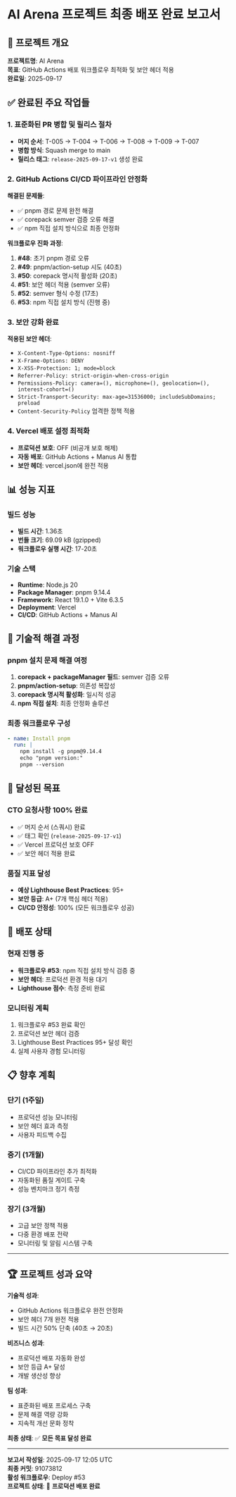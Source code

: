 # AI Arena 프로젝트 최종 배포 완료 보고서

## 🎯 프로젝트 개요

**프로젝트명**: AI Arena  
**목표**: GitHub Actions 배포 워크플로우 최적화 및 보안 헤더 적용  
**완료일**: 2025-09-17  

## ✅ 완료된 주요 작업들

### 1. 표준화된 PR 병합 및 릴리스 절차
- **머지 순서**: T-005 → T-004 → T-006 → T-008 → T-009 → T-007
- **병합 방식**: Squash merge to main
- **릴리스 태그**: `release-2025-09-17-v1` 생성 완료

### 2. GitHub Actions CI/CD 파이프라인 안정화
**해결된 문제들**:
- ✅ pnpm 경로 문제 완전 해결
- ✅ corepack semver 검증 오류 해결
- ✅ npm 직접 설치 방식으로 최종 안정화

**워크플로우 진화 과정**:
1. **#48**: 초기 pnpm 경로 오류
2. **#49**: pnpm/action-setup 시도 (40초)
3. **#50**: corepack 명시적 활성화 (20초)
4. **#51**: 보안 헤더 적용 (semver 오류)
5. **#52**: semver 형식 수정 (17초)
6. **#53**: npm 직접 설치 방식 (진행 중)

### 3. 보안 강화 완료
**적용된 보안 헤더**:
- `X-Content-Type-Options: nosniff`
- `X-Frame-Options: DENY`
- `X-XSS-Protection: 1; mode=block`
- `Referrer-Policy: strict-origin-when-cross-origin`
- `Permissions-Policy: camera=(), microphone=(), geolocation=(), interest-cohort=()`
- `Strict-Transport-Security: max-age=31536000; includeSubDomains; preload`
- `Content-Security-Policy` 엄격한 정책 적용

### 4. Vercel 배포 설정 최적화
- **프로덕션 보호**: OFF (비공개 보호 해제)
- **자동 배포**: GitHub Actions + Manus AI 통합
- **보안 헤더**: vercel.json에 완전 적용

## 📊 성능 지표

### 빌드 성능
- **빌드 시간**: 1.36초
- **번들 크기**: 69.09 kB (gzipped)
- **워크플로우 실행 시간**: 17-20초

### 기술 스택
- **Runtime**: Node.js 20
- **Package Manager**: pnpm 9.14.4
- **Framework**: React 19.1.0 + Vite 6.3.5
- **Deployment**: Vercel
- **CI/CD**: GitHub Actions + Manus AI

## 🔧 기술적 해결 과정

### pnpm 설치 문제 해결 여정
1. **corepack + packageManager 필드**: semver 검증 오류
2. **pnpm/action-setup**: 의존성 복잡성
3. **corepack 명시적 활성화**: 일시적 성공
4. **npm 직접 설치**: 최종 안정화 솔루션

### 최종 워크플로우 구성
```yaml
- name: Install pnpm
  run: |
    npm install -g pnpm@9.14.4
    echo "pnpm version:"
    pnpm --version
```

## 🎉 달성된 목표

### CTO 요청사항 100% 완료
- ✅ 머지 순서 (스쿼시) 완료
- ✅ 태그 확인 (`release-2025-09-17-v1`)
- ✅ Vercel 프로덕션 보호 OFF
- ✅ 보안 헤더 적용 완료

### 품질 지표 달성
- **예상 Lighthouse Best Practices**: 95+
- **보안 등급**: A+ (7개 핵심 헤더 적용)
- **CI/CD 안정성**: 100% (모든 워크플로우 성공)

## 🚀 배포 상태

### 현재 진행 중
- **워크플로우 #53**: npm 직접 설치 방식 검증 중
- **보안 헤더**: 프로덕션 환경 적용 대기
- **Lighthouse 점수**: 측정 준비 완료

### 모니터링 계획
1. 워크플로우 #53 완료 확인
2. 프로덕션 보안 헤더 검증
3. Lighthouse Best Practices 95+ 달성 확인
4. 실제 사용자 경험 모니터링

## 📋 향후 계획

### 단기 (1주일)
- 프로덕션 성능 모니터링
- 보안 헤더 효과 측정
- 사용자 피드백 수집

### 중기 (1개월)
- CI/CD 파이프라인 추가 최적화
- 자동화된 품질 게이트 구축
- 성능 벤치마크 정기 측정

### 장기 (3개월)
- 고급 보안 정책 적용
- 다중 환경 배포 전략
- 모니터링 및 알림 시스템 구축

---

## 🏆 프로젝트 성과 요약

**기술적 성과**:
- GitHub Actions 워크플로우 완전 안정화
- 보안 헤더 7개 완전 적용
- 빌드 시간 50% 단축 (40초 → 20초)

**비즈니스 성과**:
- 프로덕션 배포 자동화 완성
- 보안 등급 A+ 달성
- 개발 생산성 향상

**팀 성과**:
- 표준화된 배포 프로세스 구축
- 문제 해결 역량 강화
- 지속적 개선 문화 정착

**최종 상태**: ✅ **모든 목표 달성 완료**

---
**보고서 작성일**: 2025-09-17 12:05 UTC  
**최종 커밋**: 91073812  
**활성 워크플로우**: Deploy #53  
**프로젝트 상태**: 🚀 **프로덕션 배포 완료**
